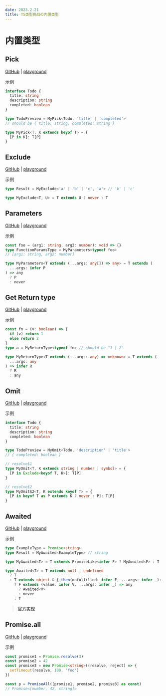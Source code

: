 ```yaml
---
date: 2023.2.21
title: TS类型挑战の内置类型
---
```


# 内置类型

## Pick

[GitHub](https://github.com/type-challenges/type-challenges/blob/main/questions/00004-easy-pick/README.md) | [playground](https://tsch.js.org/4/play)

示例

```ts
interface Todo {
  title: string
  description: string
  completed: boolean
}

type TodoPreview = MyPick<Todo, 'title' | 'completed'>
// should be { title: string, completed: string }
```

<T>

```ts
type MyPick<T, K extends keyof T> = {
  [P in K]: T[P]
}
```

</T>

## Exclude

[GitHub](https://github.com/type-challenges/type-challenges/blob/main/questions/00043-easy-exclude/README.md) | [playground](https://tsch.js.org/43/play)

示例

```ts
type Result = MyExclude<'a' | 'b' | 'c', 'a'> // 'b' | 'c'
```

<T>

```ts
type MyExclude<T, U> = T extends U ? never : T
```

</T>

## Parameters

[GitHub](https://github.com/type-challenges/type-challenges/blob/main/questions/03312-easy-parameters/README.md) | [playground](https://tsch.js.org/3312/play)

示例

```ts
const foo = (arg1: string, arg2: number): void => {}
type FunctionParamsType = MyParameters<typeof foo>
// [arg1: string, arg2: number]
```

<T>

```ts
type MyParameters<T extends (...args: any[]) => any> = T extends (
  ...args: infer P
) => any
  ? P
  : never
```

</T>

## Get Return type

[GitHub](https://github.com/type-challenges/type-challenges/blob/main/questions/00002-medium-return-type/README.md) | [playground](https://tsch.js.org/2/play)

示例

```ts
const fn = (v: boolean) => {
  if (v) return 1
  else return 2
}
type a = MyReturnType<typeof fn> // should be "1 | 2"
```

<T>

```ts
type MyReturnType<T extends (...args: any) => unknown> = T extends (
  ...args: any
) => infer R
  ? R
  : any
```

</T>

## Omit

[GitHub](https://github.com/type-challenges/type-challenges/blob/main/questions/00003-medium-omit/README.md) | [playground](https://tsch.js.org/3/play)

示例

```ts
interface Todo {
  title: string
  description: string
  completed: boolean
}

type TodoPreview = MyOmit<Todo, 'description' | 'title'>
// { completed: boolean }
```

<T>

```ts
// resolve$1
type MyOmit<T, K extends string | number | symbol> = {
  [P in Exclude<keyof T, K>]: T[P]
}

// resolve$2
type MyOmit$2<T, K extends keyof T> = {
  [P in keyof T as P extends K ? never : P]: T[P]
}
```

</T>

## Awaited

[GitHub](https://github.com/type-challenges/type-challenges/blob/main/questions/00189-easy-awaited/README.md) | [playground](https://tsch.js.org/189/play)

示例

```ts
type ExampleType = Promise<string>
type Result = MyAwaited<ExampleType> // string
```

<T>

```ts
type MyAwaited<T> = T extends PromiseLike<infer F> ? MyAwaited<F> : T

type Awaited<T> = T extends null | undefined
  ? T
  : T extends object & { then(onfulfilled: infer F, ...args: infer _): any }
    ? F extends (value: infer V, ...args: infer _) => any
      ? Awaited<V>
      : never
    : T
```

</T>

> [官方实现](https://github.com/microsoft/TypeScript/blob/7d1cc88a8cbdf8aa847a7f2a7d4bfeb89c8dde15/lib/lib.es5.d.ts#L1553)

## Promise.all

[GitHub](https://github.com/type-challenges/type-challenges/blob/main/questions/00020-medium-promise-all/README.md) | [playground](https://tsch.js.org/20/play)

示例

```ts
const promise1 = Promise.resolve(3)
const promise2 = 42
const promise3 = new Promise<string>((resolve, reject) => {
  setTimeout(resolve, 100, 'foo')
})

const p = PromiseAll([promise1, promise2, promise3] as const)
// Promise<[number, 42, string]>
```

<T>

```ts

```

</T>
